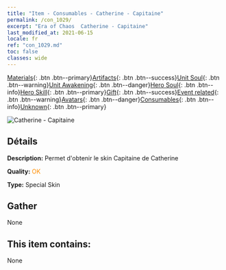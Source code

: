 ```yaml
---
title: "Item - Consumables - Catherine - Capitaine"
permalink: /con_1029/
excerpt: "Era of Chaos  Catherine - Capitaine"
last_modified_at: 2021-06-15
locale: fr
ref: "con_1029.md"
toc: false
classes: wide
---
```

 [Materials](/ItemsFR/){: .btn .btn--primary}[Artifacts](/ItemsFR/Artifacts/){: .btn .btn--success}[Unit Soul](/ItemsFR/UnitSoul/){: .btn .btn--warning}[Unit Awakening](/ItemsFR/UnitAwakening/){: .btn .btn--danger}[Hero Soul](/ItemsFR/HeroSoul/){: .btn .btn--info}[Hero Skill](/ItemsFR/HeroSkill/){: .btn .btn--primary}[Gift](/ItemsFR/Gift/){: .btn .btn--success}[Event related](/ItemsFR/Events/){: .btn .btn--warning}[Avatars](/ItemsFR/Avatars/){: .btn .btn--danger}[Consumables](/ItemsFR/Consumables/){: .btn .btn--info}[Unknown](/ItemsFR/Unknown/){: .btn .btn--primary}

 ![Catherine - Capitaine](/images/h/h_Catherine6.jpg)

## Détails
 **Description:** Permet d'obtenir le skin Capitaine de Catherine

 **Quality:** <span style="color: #FF8C00">OK</span>

 **Type:** Special Skin

## Gather

  None

## This item contains:

  None


